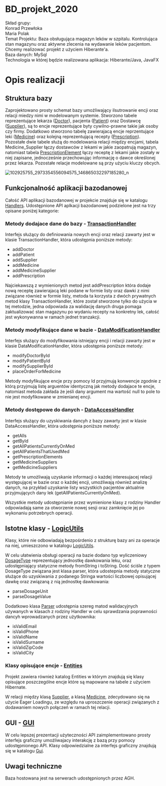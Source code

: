 # BD_projekt_2020

Skład grupy:  
Konrad Przewłoka  
Maria Polak  
Temat Projektu: Baza obsługująca magazyn leków w szpitalu. Kontrolująca stan magazynu oraz aktywne zlecenia na wydawanie leków pacjentom. Chcemy realizować projekt z użyciem Hiberante'a.  
Baza danych: MySql  
Technologia w której będzie realizowana aplikacja: Hiberante/Java, JavaFX

# Opis realizacji

## Struktura bazy 
Zaprojektowano prosty schemat bazy umożliwający ilsutrowanie encji oraz relacji miedzy nimi w modelowanym systemie. Stworzono tabele reprezentujące lekarza ([Doctor](Doctor.java)), pacjenta ([Patient](Patient.java)) oraz Dostawcę ([Supplier](Supplier.java)), są to encje reprezentujące byty cywilno-prawne takie jak osoby czy firmy. Dodatkowo stworzono tabelę zawierajacą encje reprzentujące leki ([Medicine](Medicine.java)) oraz kolejną reprezentującą recepty ([Prescription](Prescription.java)). Pozostałe dwie tabele służą do  modelowania relacji między encjami, tabela Medicine_Supplier łączy dostawców z lekami w jakie zaopatrują magazyn, natomiast tabela [PrescriptionElement](PrescriptionElement.java) łączy receptę z lekami jakie zostały w niej zapisane, jednocześnie przechowując informację o dawce określonej przez lekarza. Pozostałe relacje modelowane są przy użyciu kluczy obcych. 

![102925755_2973354556094575_146865032297185280_n](https://user-images.githubusercontent.com/32310362/83689088-be327a00-a5ee-11ea-86b2-f8f6c22dcc15.png)

## Funkcjonalność aplikacji bazodanowej
Całość API aplikacji bazodanowej w projekcie znajduje się w katalogu [Handlers](https://github.com/KonradPR/BD_projekt_2020/tree/master/Projekt%20Szpital/src/Handlers).
Udostępnione API aplkacji bazodanowej podzielone jest na trzy opisane poniżej kategorie:

### Metody dodajace dane do bazy - [TransactionHandler](https://github.com/KonradPR/BD_projekt_2020/tree/master/Projekt%20Szpital/src/TransactionHandler.java)
Interfejs służący do definiowania nowych encji oraz relacji zawarty jest w klasie TransactionHandler, która udostępnia poniższe metody:
- addDoctor
- addPatient
- addSupplier
- addMedicine
- addMedicineSupplier
- addPrescription

Najciekawszą z wymienionych metod jest addPrescription która dodaje nową receptę zawierajacą leki podane w formie listy oraz dawki z nimi związane również w formie listy, metoda ta korzysta z dwóch prywatnych metod klasy TransactionHandler, które został stworzone tylko do użycia w tej metodzie, jedna odpowiada za walidację danych druga pomaga zaktualizować stan magazynu po wydaniu recepty na konkretny lek, całość jest wykonywanna w ramach jednet tranzakcji.

### Metody modyfikujące dane w bazie - [DataModificationHandler](https://github.com/KonradPR/BD_projekt_2020/tree/master/Projekt%20Szpital/src/DataModificationHandler.java)
Interfejs służący do modyfikowania istniejący encji i relacji zawarty jest w klasie DataModificationHandler, która udostępnia poniższe metody:
- modifyDoctorById
- modifyPatientById
- modifySupplierById
- placeOrderForMedicine

Metody modyfikujące encje przy pomocy Id przyjmują konwencje zgodnie z którą przyjmują listę arguentów identyczną jak metody dodajace te encje, natomiast metoda zakłada że jeśli dany argument ma wartość null to pole to nie jest modyfikowane w zmienianej encji.

### Metody dostępowe do danych - [DataAccessHandler](https://github.com/KonradPR/BD_projekt_2020/tree/master/Projekt%20Szpital/src/DataAccessHandler.java)
Interfejs służący do uzyskiwania dancyh z bazy zawarty jest w klasie DataAccessHandler, która udostępnia poniższe metody:
- getAll<EntitityClass>s
- get<EntityClass>ById
- getAllPatientsCurrentlyOnMed
- getAllPatientsThatUsedMed
- getPrescriptionElements
- getMedicineSuppliers
- getMedicineSuppliers
  
Metody te umożliwają uzyskanie informacji o każdej interesujacej relacji występującej w bazie oraz o każdej encji, umożliwają również  analizę danych, na przykład uzyskanie listy wszystkich pacjentów aktualnie przyjmujących dany lek (getAllPatientsCurrentlyOnMed).
  
Wszystkie metody udostępnianie przez wymienione klasy z rodziny Handler odpowiadają same za otworzenie nowej sesji oraz zamknięcie jej po wykonaniu potrzebnych operacji.

## Istotne klasy - [LogicUtils](https://github.com/KonradPR/BD_projekt_2020/tree/master/Projekt%20Szpital/src/LogicUtils)
Klasy, które nie odbowiadają bezpośrdenio z strukturę bazy ani za operacje na niej, umieszczono w katalogu [LogicUtils](https://github.com/KonradPR/BD_projekt_2020/tree/master/Projekt%20Szpital/src/LogicUtils).

W celu ułatwienia obsługi operacji na bazie dodano typ wyliczeniowy [DosageType](DosageType.java) reprezentujący jednostkę dawkowania leku, oraz udostępniający statyczne metody fromString i toString. Dość ściśle z typem DosageType związana jest klasa parser, która udostepnia metody statyczne służące do uzyskiwania z podanego Stringa wartości liczbowej opisującej dawkę oraz związaną z nią jednostkę dawkowania:
- parseDosageUnit
- parseDosageValue  
  
Dodatkowo klasa [Parser](Parser.java) udostępnia szereg matod walidacyjnych używanych w klasach z rodziny Handler w celu sprawdzania poprawności dancyh wprowadzanych przez użytkownika:  

- isValidEmail
- isValidPhone
- isValidName
- isValidSurname
- isValidZipCode
- isValidCity

### Klasy opisujące encje - [Entities](https://https://github.com/KonradPR/BD_projekt_2020/tree/master/Projekt%20Szpital/src/Entities)
Projekt zawiera również katalog Entities w którym znajdują się klasy opisujące poszczególne encje które są mapowane na tabele z użyciem Hibernate.

W relacji między klasą [Supplier](Supplier.java), a klasą [Medicine](Medicine.java), zdecydowano się na użycie Eager Loadingu, ze względu na uproszczenie operacji związanych z dodawaniem nowych połączeń w ramach tej relacji.


## GUI - [GUI](https://github.com/KonradPR/BD_projekt_2020/tree/master/Projekt%20Szpital/src/Gui)
W celu lepszej prezentacji użyteczności API zaimplementowano prosty interfejs graficzny umożliwajacy interakcję z bazą przy pomocy udostępnionego API.
Klasy odpowiedzialne za interfejs graficzny znajdują się w katalogu [Gui]((https://github.com/KonradPR/BD_projekt_2020/tree/master/Projekt%20Szpital/src/Gui)).


## Uwagi techniczne
Baza hostowana jest na serwerach udostępnionych przez AGH.







